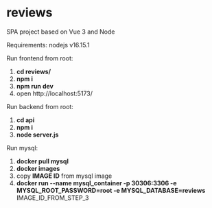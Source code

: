 # reviews
SPA project based on Vue 3 and Node

Requirements:
nodejs v16.15.1

Run frontend from root:
1. **cd reviews/**
2. **npm i**
3. **npm run dev**
4. open http://localhost:5173/


Run backend from root:
1. **cd api**
2. **npm i**
3. **node server.js**

Run mysql:
1. **docker pull mysql**
2. **docker images**
3. copy **IMAGE ID** from mysql image
4. **docker run --name mysql_container -p 30306:3306 -e MYSQL_ROOT_PASSWORD=root -e MYSQL_DATABASE=reviews** IMAGE_ID_FROM_STEP_3
